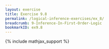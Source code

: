 ```yaml
---
layout: exercise
title: Exercise 9.8
permalink: /logical-inference-exercises/ex_8/
breadcrumb: 9-Inference-In-First-Order-Logic
bookmarkID: ex9.8
---
```


{% include mathjax_support %}
